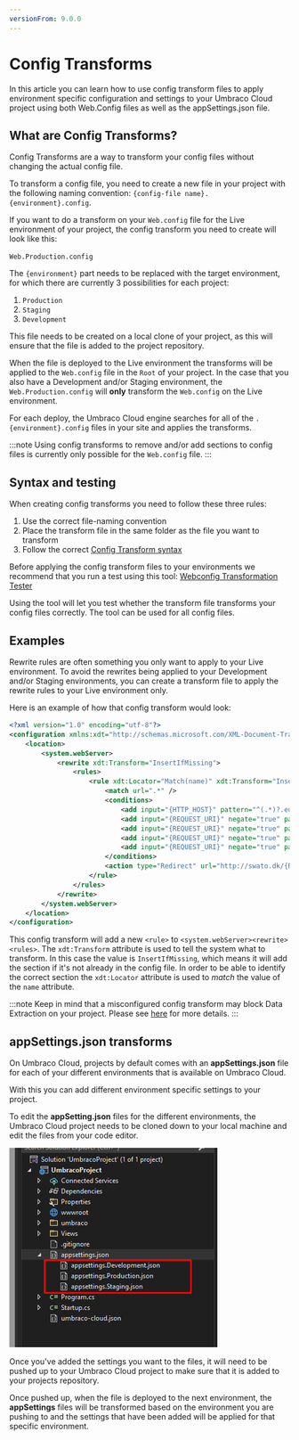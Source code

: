 ```yaml
---
versionFrom: 9.0.0
---
```


# Config Transforms

In this article you can learn how to use config transform files to apply environment specific configuration and settings to your Umbraco Cloud project using both Web.Config files as well as the appSettings.json file.

## What are Config Transforms?

Config Transforms are a way to transform your config files without changing the actual config file.

To transform a config file, you need to create a new file in your project with the following naming convention: `{config-file name}.{environment}.config`.

If you want to do a transform on your `Web.config` file for the Live environment of your project, the config transform you need to create will look like this:

`Web.Production.config`

The `{environment}` part needs to be replaced with the target environment, for which there are currently 3 possibilities for each project:

1. `Production`
2. `Staging`
3. `Development`

This file needs to be created on a local clone of your project, as this will ensure that the file is added to the project repository.

When the file is deployed to the Live environment the transforms will be applied to the `Web.config` file in the `Root` of your project. In the case that you also have a Development and/or Staging environment, the `Web.Production.config` will **only** transform the `Web.config` on the Live environment.

For each deploy, the Umbraco Cloud engine searches for all of the `.{environment}.config` files in your site and applies the transforms.

:::note
Using config transforms to remove and/or add sections to config files is currently only possible for the `Web.config` file.
:::

## Syntax and testing

When creating config transforms you need to follow these three rules:

1. Use the correct file-naming convention
2. Place the transform file in the same folder as the file you want to transform
3. Follow the correct [Config Transform syntax](https://docs.microsoft.com/en-us/aspnet/core/host-and-deploy/iis/transform-webconfig?view=aspnetcore-5.0)

Before applying the config transform files to your environments we recommend that you run a test using this tool: [Webconfig Transformation Tester](https://elmah.io/tools/webconfig-transformation-tester/)

Using the tool will let you test whether the transform file transforms your config files correctly. The tool can be used for all config files.

## Examples

Rewrite rules are often something you only want to apply to your Live environment. To avoid the rewrites being applied to your Development and/or Staging environments, you can create a transform file to apply the rewrite rules to your Live environment only.

Here is an example of how that config transform would look:

```xml
<?xml version="1.0" encoding="utf-8"?>
<configuration xmlns:xdt="http://schemas.microsoft.com/XML-Document-Transform">
	<location>
		<system.webServer>
			<rewrite xdt:Transform="InsertIfMissing">
				<rules>
					<rule xdt:Locator="Match(name)" xdt:Transform="InsertIfMissing" name="Redirects umbraco.io to actual domain" stopProcessing="true">
						<match url=".*" />
						<conditions>
							<add input="{HTTP_HOST}" pattern="^(.*)?.euwest01.umbraco.io$" />
							<add input="{REQUEST_URI}" negate="true" pattern="^/umbraco" />
							<add input="{REQUEST_URI}" negate="true" pattern="^/DependencyHandler.axd" />
							<add input="{REQUEST_URI}" negate="true" pattern="^/App_Plugins" />
							<add input="{REQUEST_URI}" negate="true" pattern="localhost" />
						</conditions>
						<action type="Redirect" url="http://swato.dk/{R:0}" appendQueryString="true" redirectType="Permanent" />
					</rule>
				</rules>
			</rewrite>
		</system.webServer>
	</location>
</configuration>
```

This config transform will add a new `<rule>` to `<system.webServer><rewrite><rules>`. The `xdt:Transform` attribute is used to tell the system what to transform. In this case the value is `InsertIfMissing`, which means it will add the section if it's not already in the config file. In order to be able to identify the correct section the `xdt:Locator` attribute is used to *match* the value of the `name` attribute.

:::note
Keep in mind that a misconfigured config transform may block Data Extraction on your project. Please see [here](../../Troubleshooting/Deployments/Changes-Not-Being-Applied) for more details.
:::

## appSettings.json transforms

On Umbraco Cloud, projects by default comes with an **appSettings.json** file for each of your different environments that is available on Umbraco Cloud.

With this you can add different  environment specific settings to your project.

To edit the **appSetting.json** files for the different environments, the Umbraco Cloud project needs to be cloned down to your local machine and edit the files from your code editor.

![appSettings.json transforms](images/appSettings.png)

Once you've added the settings you want to the files, it will need to be pushed up to your Umbraco Cloud project to make sure that it is added to your projects repository.

Once pushed up, when the file is deployed to the next environment, the **appSettings** files will be transformed based on the environment you are pushing to and the settings that have been added will be applied for that specific environment.
